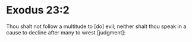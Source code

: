 # Exodus 23:2

Thou shalt not follow a multitude to [do] evil; neither shalt thou speak in a cause to decline after many to wrest [judgment]: